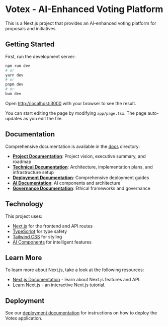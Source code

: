 # Votex - AI-Enhanced Voting Platform

This is a Next.js project that provides an AI-enhanced voting platform for proposals and initiatives.

## Getting Started

First, run the development server:

```bash
npm run dev
# or
yarn dev
# or
pnpm dev
# or
bun dev
```

Open [http://localhost:3000](http://localhost:3000) with your browser to see the result.

You can start editing the page by modifying `app/page.tsx`. The page auto-updates as you edit the file.

## Documentation

Comprehensive documentation is available in the [docs](./docs) directory:

- **[Project Documentation](./docs/project/)**: Project vision, executive summary, and roadmap
- **[Technical Documentation](./docs/technical/)**: Architecture, implementation plans, and infrastructure setup
- **[Deployment Documentation](./docs/deployment/)**: Comprehensive deployment guides
- **[AI Documentation](./docs/ai/)**: AI components and architecture
- **[Governance Documentation](./docs/governance/)**: Ethical frameworks and governance

## Technology

This project uses:

- [Next.js](https://nextjs.org/) for the frontend and API routes
- [TypeScript](https://www.typescriptlang.org/) for type safety
- [Tailwind CSS](https://tailwindcss.com/) for styling
- [AI Components](./docs/ai/components) for intelligent features

## Learn More

To learn more about Next.js, take a look at the following resources:

- [Next.js Documentation](https://nextjs.org/docs) - learn about Next.js features and API.
- [Learn Next.js](https://nextjs.org/learn) - an interactive Next.js tutorial.

## Deployment

See our [deployment documentation](./docs/deployment/guide.md) for instructions on how to deploy the Votex application.
